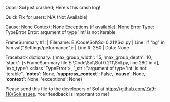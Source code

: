 Oops! Sol just crashed;
Here's this crash log!

Quick Fix for users: N/A (Not Available)

Cause: None
Context: None
Exceptions (if available): None
Error Type: TypeError
Error: argument of type 'int' is not iterable

FrameSummary #1:
  | Filename: E:\Code\Sol\Sol 0.211\Sol.py
  | Line: if "bg" in fsm.val("Settings/peformance"):
  | Line #: 280
  | Data: None

Traceback dictionary: {'max_group_width': 15, 'max_group_depth': 10, 'stack': [<FrameSummary file E:\Code\Sol\Sol 0.211\Sol.py, line 280 in <module>>], 'exc_type': <class 'TypeError'>, '_str': "argument of type 'int' is not iterable", '__notes__': None, '__suppress_context__': False, '__cause__': None, '__context__': None, 'exceptions': None}


Please send this file to the developers of Sol at https://github.com/Za9-118/Sol/issues.
Your feedback is important to me!